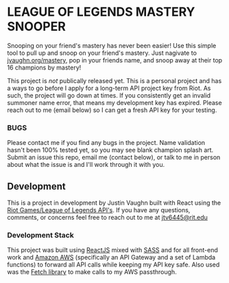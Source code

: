 # LEAGUE OF LEGENDS MASTERY SNOOPER
Snooping on your friend's mastery has never been easier! Use this simple tool to pull up and snoop on your friend's mastery. Just nagivate to [jvaughn.org/mastery](https://jvaughn.org/mastery "Mastery Snooper"), pop in your friends name, and snoop away at their top 16 champions by mastery!

This project is _not_ publically released yet. This is a personal project and has a ways to go before I apply for a long-term API project key from Riot. As such, the project will go down at times. If you consistently get an invalid summoner name error, that means my development key has expired. Please reach out to me (email below) so I can get a fresh API key for your testing. 

### BUGS
Please contact me if you find any bugs in the project. Name validation hasn't been 100% tested yet, so you may see blank champion splash art. Submit an issue this repo, email me (contact below), or talk to me in person about what the issue is and I'll work through it with you.

## Development
This is a project in development by Justin Vaughn built with React using the [Riot Games/League of Legends API's](https://developer.riotgames.com/ "Riot Develper Portal"). If you have any questions, comments, or concerns feel free to reach out to me at jtv6445@rit.edu

### Development Stack
This project was built using [ReactJS](https://reactjs.org/ "React Homepage") mixed with [SASS](https://www.npmjs.com/package/node-sass "Node-SASS NPM Page") and  for all front-end work and [Amazon AWS](https://aws.amazon.com/ "AWS Homepage") (specifically an API Gateway and a set of Lambda functions) to forward all API calls while keeping my API key safe. Also used was the [Fetch library](https://www.npmjs.com/package/fetch "Fetch NPM Page") to make calls to my AWS passthrough.
